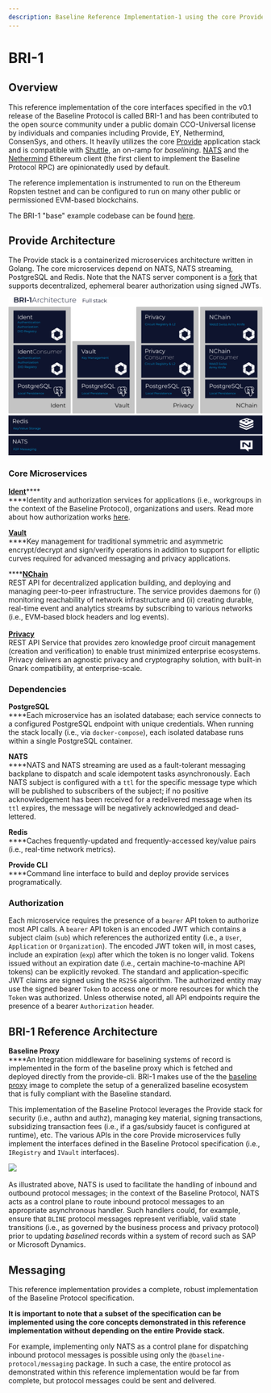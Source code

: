 ```yaml
---
description: Baseline Reference Implementation-1 using the core Provide stack.
---
```


# BRI-1

## Overview

This reference implementation of the core interfaces specified in the v0.1 release of the Baseline Protocol is called BRI-1 and has been contributed to the open source community under a public domain CCO-Universal license by individuals and companies including Provide, EY, Nethermind, ConsenSys, and others. It heavily utilizes the core [Provide](https://provide.services) application stack and is compatible with [Shuttle](https://shuttle.provide.services/waitlist), an on-ramp for _baselining_. [NATS](https://nats.io) and the [Nethermind](https://nethermind.io) Ethereum client (the first client to implement the Baseline Protocol RPC) are opinionatedly used by default.

The reference implementation is instrumented to run on the Ethereum Ropsten testnet and can be configured to run on many other public or permissioned EVM-based blockchains.

The BRI-1 "base" example codebase can be found [here](https://github.com/ethereum-oasis/baseline/tree/master/examples/bri-1/base-example).

## Provide Architecture

The Provide stack is a containerized microservices architecture written in Golang. The core microservices depend on NATS, NATS streaming, PostgreSQL and Redis. Note that the NATS server component is a [fork](https://github.com/kthomas/nats-server) that supports decentralized, ephemeral bearer authorization using signed JWTs.

![](<../../.gitbook/assets/image (7).png>)

### **Core Microservices**

[**Ident**](https://github.com/provideplatform/ident)\*\*\*\*\
\*\*\*\*Identity and authorization services for applications (i.e., workgroups in the context of the Baseline Protocol), organizations and users. Read more about how authorization works [here](./#authorization).

[**Vault**](https://github.com/provideplatform/vault)\
\*\*\*\*Key management for traditional symmetric and asymmetric encrypt/decrypt and sign/verify operations in addition to support for elliptic curves required for advanced messaging and privacy applications.

\*\*\*\*[**NChain**](https://github.com/provideplatform/nchain)\
REST API for decentralized application building, and deploying and managing peer-to-peer infrastructure. The service provides daemons for (i) monitoring reachability of network infrastructure and (ii) creating durable, real-time event and analytics streams by subscribing to various networks (i.e., EVM-based block headers and log events).\
\
[**Privacy**](https://github.com/provideplatform/privacy)\
REST API Service that provides zero knowledge proof circuit management (creation and verification) to enable trust minimized enterprise ecosystems. Privacy delivers an agnostic privacy and cryptography solution, with built-in Gnark compatibility, at enterprise-scale.

### Dependencies

**PostgreSQL**\
\*\*\*\*Each microservice has an isolated database; each service connects to a configured PostgreSQL endpoint with unique credentials. When running the stack locally (i.e., via `docker-compose`), each isolated database runs within a single PostgreSQL container.

**NATS**\
\*\*\*\*NATS and NATS streaming are used as a fault-tolerant messaging backplane to dispatch and scale idempotent tasks asynchronously. Each NATS subject is configured with a `ttl` for the specific message type which will be published to subscribers of the subject; if no positive acknowledgement has been received for a redelivered message when its `ttl` expires, the message will be negatively acknowledged and dead-lettered.

**Redis**\
\*\*\*\*Caches frequently-updated and frequently-accessed key/value pairs (i.e., real-time network metrics).

**Provide CLI**\
\*\*\*\*Command line interface to build and deploy provide services programatically.

### Authorization

Each microservice requires the presence of a `bearer` API token to authorize most API calls. A `bearer` API token is an encoded JWT which contains a subject claim (`sub`) which references the authorized entity (i.e., a `User`, `Application` or `Organization`). The encoded JWT token will, in most cases, include an expiration (`exp`) after which the token is no longer valid. Tokens issued without an expiration date (i.e., certain machine-to-machine API tokens) can be explicitly revoked. The standard and application-specific JWT claims are signed using the `RS256` algorithm. The authorized entity may use the signed bearer `Token` to access one or more resources for which the `Token` was authorized. Unless otherwise noted, all API endpoints require the presence of a bearer `Authorization` header.

## BRI-1 Reference Architecture

**Baseline Proxy**\
\*\*\*\*An Integration middleware for baselining systems of record is implemented in the form of the baseline proxy which is fetched and deployed directly from the provide-cli. BRI-1 makes use of the the [baseline proxy](https://docs.provide.services/api/quickstart/baseline/product-middleware-integration) image to complete the setup of a generalized baseline ecosystem that is fully compliant with the Baseline standard.

This implementation of the Baseline Protocol leverages the Provide stack for security (i.e., authn and authz), managing key material, signing transactions, subsidizing transaction fees (i.e., if a gas/subsidy faucet is configured at runtime), etc. The various APIs in the core Provide microservices fully implement the interfaces defined in the Baseline Protocol specification (i.e., `IRegistry` and `IVault` interfaces).

![](../../.gitbook/assets/baseline\_simple.png)

As illustrated above, NATS is used to facilitate the handling of inbound and outbound protocol messages; in the context of the Baseline Protocol, NATS acts as a control plane to route inbound protocol messages to an appropriate asynchronous handler. Such handlers could, for example, ensure that `BLINE` protocol messages represent verifiable, valid state transitions (i.e., as governed by the business process and privacy protocol) prior to updating _baselined_ records within a system of record such as SAP or Microsoft Dynamics.

## Messaging

This reference implementation provides a complete, robust implementation of the Baseline Protocol specification.

**It is important to note that a subset of the specification can be implemented using the core concepts demonstrated in this reference implementation without depending on the entire Provide stack.**

For example, implementing only NATS as a control plane for dispatching inbound protocol messages is possible using only the `@baseline-protocol/messaging` package. In such a case, the entire protocol as demonstrated within this reference implementation would be far from complete, but protocol messages could be sent and delivered.

##

